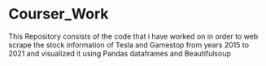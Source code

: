 # Courser_Work
This Repository consists of the code that i have worked on in order to web scrape the stock information of Tesla and Gamestop from years 2015 to 2021 and visualized it using Pandas dataframes and Beautifulsoup 
